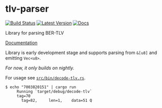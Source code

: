 # tlv-parser
[![Build Status](https://travis-ci.org/lexxvir/tlv-parser.svg?branch=master)](https://travis-ci.org/lexxvir/tlv-parser)
[![Latest Version](https://img.shields.io/crates/v/tlv_parser.svg)](https://crates.io/crates/tlv_parser)
[![Docs](https://docs.rs/tlv_parser/badge.svg)](https://docs.rs/tlv_parser)

Library for parsing BER-TLV

[Documentation](https://lexxvir.github.io/tlv-parser/tlv_parser/index.html)

Library is early development stage and supports parsing from `&[u8]` and emitting `Vec<u8>`.

*For now, it only builds on nightly.*

For usage see [`src/bin/decode-tlv.rs`](https://github.com/lexxvir/tlv-parser/blob/master/src/bin/decode-tlv.rs).

```
$ echo "7003820151" | cargo run
     Running `target/debug/decode-tlv`
	 tag=70
	   tag=82,     len=1,    data=51 Q
```

